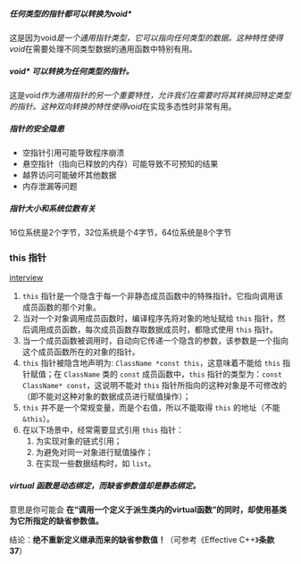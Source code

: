  
##### 任何类型的指针都可以转换为void*

这是因为void*是一个通用指针类型，它可以指向任何类型的数据。这种特性使得void*在需要处理不同类型数据的通用函数中特别有用。

##### void* 可以转换为任何类型的指针。

这是void*作为通用指针的另一个重要特性，允许我们在需要时将其转换回特定类型的指针。这种双向转换的特性使得void*在实现多态性时非常有用。

##### 指针的安全隐患

- 空指针引用可能导致程序崩溃  
- 悬空指针（指向已释放的内存）可能导致不可预知的结果  
- 越界访问可能破坏其他数据  
- 内存泄漏等问题

##### 指针大小和系统位数有关

16位系统是2个字节，32位系统是个4字节，64位系统是8个字节

### this 指针

[interview](../interview/README.md)

1. `this` 指针是一个隐含于每一个非静态成员函数中的特殊指针。它指向调用该成员函数的那个对象。
2. 当对一个对象调用成员函数时，编译程序先将对象的地址赋给 `this` 指针，然后调用成员函数，每次成员函数存取数据成员时，都隐式使用 `this` 指针。
3. 当一个成员函数被调用时，自动向它传递一个隐含的参数，该参数是一个指向这个成员函数所在的对象的指针。
4. `this` 指针被隐含地声明为: `ClassName *const this`，这意味着不能给 `this` 指针赋值；在 `ClassName` 类的 `const` 成员函数中，`this` 指针的类型为：`const ClassName* const`，这说明不能对 `this` 指针所指向的这种对象是不可修改的（即不能对这种对象的数据成员进行赋值操作）；
5. `this` 并不是一个常规变量，而是个右值，所以不能取得 `this` 的地址（不能 `&this`）。
6. 在以下场景中，经常需要显式引用 `this` 指针：
    1. 为实现对象的链式引用；
    2. 为避免对同一对象进行赋值操作；
    3. 在实现一些数据结构时，如 `list`。

##### **virtual 函数是动态绑定，而缺省参数值却是静态绑定。**

意思是你可能会 **在“调用一个定义于派生类内的virtual函数”的同时，却使用基类为它所指定的缺省参数值。**

结论：**绝不重新定义继承而来的缺省参数值！**（可参考《Effective C++》**条款37**）

